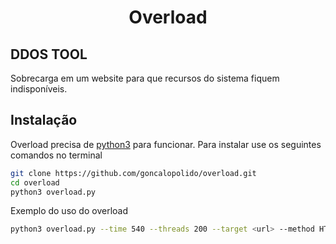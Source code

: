 
<h1 align="center">Overload</h1>  

## DDOS TOOL
Sobrecarga em um website para que recursos do sistema fiquem indisponíveis.

## Instalação
Overload precisa de [python3](https://www.python.org/downloads/) para funcionar.
Para instalar use os seguintes comandos no terminal

```sh
git clone https://github.com/goncalopolido/overload.git
cd overload
python3 overload.py
```

Exemplo do uso do overload

```sh
python3 overload.py --time 540 --threads 200 --target <url> --method HTTP
```
